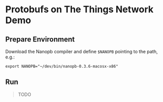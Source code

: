 # Protobufs on The Things Network Demo

## Prepare Environment

Download the Nanopb compiler and define `$NANOPB` pointing to the path, e.g.:

`export NANOPB="~/dev/bin/nanopb-0.3.6-macosx-x86"`

## Run

> TODO
